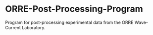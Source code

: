 # ORRE-Post-Processing-Program
Program for post-processing experimental data from the ORRE Wave-Current Laboratory.
